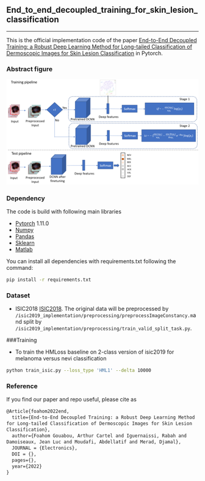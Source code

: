 ## End_to_end_decoupled_training_for_skin_lesion_classification
_________________

This is the official implementation code of the paper [End-to-End Decoupled Training: a Robust Deep Learning Method for Long-tailed Classification of Dermoscopic Images for
Skin Lesion Classification](https:) in Pytorch.

### Abstract figure

![Alt text](ressources/images/abstract_figure.PNG?)
### Dependency
The code is build with following main libraries
- [Pytorch](https://www.tensorflow.org) 1.11.0
- [Numpy](https://numpy.org/) 
- [Pandas](https://pandas.pydata.org/)
- [Sklearn](https://scikit-learn.org/stable/)
- [Matlab](https://ch.mathworks.com/fr/products/matlab.html)

You can install all dependencies with requirements.txt following the command:
```bash
pip install -r requirements.txt 
```


### Dataset

- ISIC2018 [ISIC2018](https://challenge2019.isic-archive.com/). The original data will be preprocessed by `/isic2019_implementation/preprocessing/preprocessImageConstancy.m`and split by `/isic2019_implementation/preprocessing/train_valid_split_task.py`.


###Training

- To train the HMLoss baseline on 2-class version of isic2019 for melanoma versus nevi classification

```bash
python train_isic.py --loss_type 'HML1' --delta 10000   
```

### Reference

If you find our paper and repo useful, please cite as

```
@Article{foahom2022end,
  title={End-to-End Decoupled Training: a Robust Deep Learning Method for Long-tailed Classification of Dermoscopic Images for Skin Lesion Classification},
  author={Foahom Gouabou, Arthur Cartel and Iguernaissi, Rabah and Damoiseaux, Jean Luc and Moudafi, Abdellatif and Merad, Djamal},
  JOURNAL = {Electronics},
  DOI = {},
  pages={},
  year={2022}
}
